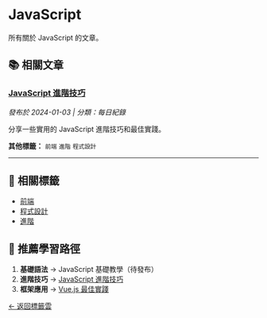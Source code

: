 # JavaScript

所有關於 JavaScript 的文章。

## 📚 相關文章

### [JavaScript 進階技巧](/posts/javascript-advanced.md)
*發布於 2024-01-03 | 分類：每日紀錄*

分享一些實用的 JavaScript 進階技巧和最佳實踐。

**其他標籤：** `前端` `進階` `程式設計`

---

## 🔗 相關標籤

- [前端](/tags/frontend.md)
- [程式設計](/tags/programming.md)
- [進階](/tags/advanced.md)

## 📖 推薦學習路徑

1. **基礎語法** → JavaScript 基礎教學（待發布）
2. **進階技巧** → [JavaScript 進階技巧](/posts/javascript-advanced.md)
3. **框架應用** → [Vue.js 最佳實踐](/posts/vue-best-practices.md)

[← 返回標籤雲](/tags/) 